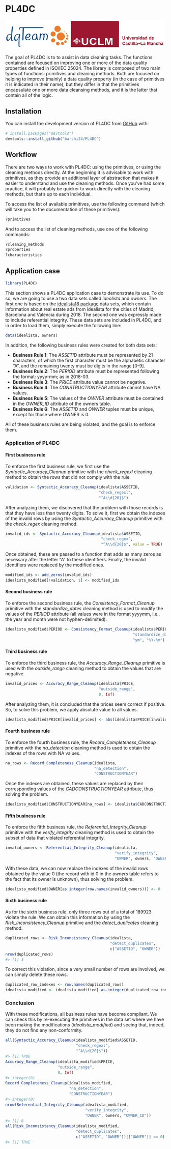 
<!-- README.md is generated from README.Rmd. Please edit that file -->

# PL4DC

<!-- badges: start -->

![](images/both.png)

<!-- badges: end -->

The goal of PL4DC is to to assist in data cleaning tasks. The functions
contained are focused on improving one or more of the data quality
properties defined in ISO/IEC 25024. The library is composed of two main
types of functions: primitives and cleaning methods. Both are focused on
helping to improve (mainly) a data quality property (in the case of
primitives it is indicated in their name), but they differ in that the
primitives encapsulate one or more data cleansing methods, and it is the
latter that contain all of the logic.

## Installation

You can install the development version of PL4DC from
[GitHub](https://github.com/) with:

``` r
# install.packages("devtools")
devtools::install_github("barchi24/PL4DC")
```

## Workflow

There are two ways to work with PL4DC: using the primitives, or using
the cleaning methods directly. At the beginning it is advisable to work
with primitives, as they provide an additional layer of abstraction that
makes it easier to understand and use the cleaning methods. Once you’ve
had some practice, it will probably be quicker to work directly with the
cleaning methods, but that’s up to each individual.

To access the list of available primitives, use the following command
(which will take you to the documentation of these primitives):

``` r
?primitives
```

And to access the list of cleaning methods, use one of the following
commands:

``` r
?cleaning_methods
?properties
?characteristics
```

## Application case

``` r
library(PL4DC)
```

This section shows a PL4DC application case to demonstrate its use. To
do so, we are going to use a two data sets called *idealista* and
*owners*. The first one is based on the [idealista18
package](https://github.com/paezha/idealista18 "Dataset source") data
sets, which contain information about real estate ads from idealista for
the cities of Madrid, Barcelona and Valencia during 2018. The second one
was expressly made to include referential integrity. These data sets are
included in PL4DC, and in order to load them, simply execute the
following line:

``` r
data(idealista, owners)
```

In addition, the following business rules were created for both data
sets:

- **Business Rule 1**: The *ASSETID* attribute must be represented by 21
  characters, of which the first character must be the alphabetic
  character “A”, and the remaining twenty must be digits in the range
  \[0-9\].
- **Business Rule 2**: The *PERIOD* attribute must be represented
  following the format: yyyy-mm; as in 2018-03.
- **Business Rule 3**: The *PRICE* attribute value cannot be negative.
- **Business Rule 4**: The *CONSTRUCTIONYEAR* attribute cannot have NA
  values.
- **Business Rule 5**: The values of the *OWNER* attribute must be
  contained in the *OWNER_ID* attribute of the owners table.
- **Business Rule 6**: The *ASSETID* and *OWNER* tuples must be unique,
  except for those where OWNER is 0.

All of these business rules are being violated, and the goal is to
enforce them.

### Application of PL4DC

#### First business rule

To enforce the first business rule, we first use the
*Syntactic_Accuracy_Cleanup* primitive with the *check_regexl* cleaning
method to obtain the rows that did not comply with the rule.

``` r
validation <- Syntactic_Accuracy_Cleanup(idealista$ASSETID,
                                         "check_regexl",
                                         "^A\\d{20}$")
```

After analyzing them, we discovered that the problem with those records
is that they have less than twenty digits. To solve it, first we obtain
the indexes of the invalid rows by using the
*Syntactic_Accuracy_Cleanup* primitive with the *check_regex* cleaning
method.

``` r
invalid_ids <- Syntactic_Accuracy_Cleanup(idealista$ASSETID,
                                          "check_regex",
                                          "^A\\d{20}$", value = TRUE)
```

Once obtained, these are passed to a function that adds as many zeros as
necessary after the letter “A” to these identifiers. Finally, the
invalid identifiers were replaced by the modified ones.

``` r
modified_ids <- add_zeros(invalid_ids)
idealista_modified[!validation, 1] <- modified_ids
```

#### Second business rule

To enforce the second business rule, the *Consistency_Format_Cleanup*
primitive with the *standardize_dates* cleaning method is used to modify
the values of the *PERIOD* attribute (all values were in the format
yyyymm, i.e., the year and month were not hyphen-delimited).

``` r
idealista_modified$PERIOD <- Consistency_Format_Cleanup(idealista$PERIOD,
                                                        "standardize_dates",
                                                        "ym", "%Y-%m")
```

#### Third business rule

To enforce the third business rule, the *Accuracy_Range_Cleanup*
primitive is used with the *outside_range* cleaning method to obtain the
values that are negative.

``` r
invalid_prices <- Accuracy_Range_Cleanup(idealista$PRICE,
                                         "outside_range",
                                         0, Inf)
```

After analyzing them, it is concluded that the prices seem correct if
positive. So, to solve this problem, we apply absolute value to all
values.

``` r
idealista_modified$PRICE[invalid_prices] <- abs(idealista$PRICE[invalid_prices])
```

#### Fourth business rule

To enforce the fourth business rule, the *Record_Completeness_Cleanup*
primitive with the *na_detection* cleaning method is used to obtain the
indexes of the rows with NA values.

``` r
na_rows <- Record_Completeness_Cleanup(idealista,
                                       "na_detection",
                                       "CONSTRUCTIONYEAR")
```

Once the indexes are obtained, these values are replaced by their
corresponding values of the *CADCONSTRUCTIONYEAR* attribute, thus
solving the problem.

``` r
idealista_modified$CONSTRUCTIONYEAR[na_rows] <- idealista$CADCONSTRUCTIONYEAR[na_rows]
```

#### Fifth business rule

To enforce the fifth business rule, the *Referential_Integrity_Cleanup*
primitive with the *verify_integrity* cleaning method is used to obtain
the subset of data that violated referential integrity.

``` r
invalid_owners <- Referential_Integrity_Cleanup(idealista,
                                                "verify_integrity",
                                                "OWNER", owners, "OWNER_ID")
```

With these data, we can now replace the indexes of the invalid rows
obtained by the value 0 (the record with id 0 in the *owners* table
refers to the fact that its owner is unknown), thus solving the problem.

``` r
idealista_modified$OWNER[as.integer(row.names(invalid_owners))] <- 0
```

#### Sixth business rule

As for the sixth business rule, only three rows out of a total of 189923
violate the rule. We can obtain this information by using the
*Risk_Inconsistency_Cleanup* primitive and the *detect_duplicates*
cleaning method.

``` r
duplicated_rows <- Risk_Inconsistency_Cleanup(idealista,
                                              "detect_duplicates",
                                              c("ASSETID", "OWNER"))
nrow(duplicated_rows)
#> [1] 3
```

To correct this violation, since a very small number of rows are
involved, we can simply delete these rows.

``` r
duplicated_row_indexes <- row.names(duplicated_rows)
idealista_modified <- idealista_modified[-as.integer(duplicated_row_indexes), ]
```

### Conclusion

With these modifications, all business rules have become compliant. We
can check this by re-executing the primitives in the data set where we
have been making the modifications (*idealista_modified*) and seeing
that, indeed, they do not find any non-conformity.

``` r
all(Syntactic_Accuracy_Cleanup(idealista_modified$ASSETID,
                               "check_regexl",
                               "^A\\d{20}$"))
#> [1] TRUE
Accuracy_Range_Cleanup(idealista_modified$PRICE,
                       "outside_range",
                       0, Inf)
#> integer(0)
Record_Completeness_Cleanup(idealista_modified,
                            "na_detection",
                            "CONSTRUCTIONYEAR")
#> integer(0)
nrow(Referential_Integrity_Cleanup(idealista_modified,
                                   "verify_integrity",
                                   "OWNER", owners, "OWNER_ID"))
#> [1] 0
all(Risk_Inconsistency_Cleanup(idealista_modified,
                               "detect_duplicates",
                               c("ASSETID", "OWNER"))[["OWNER"]] == 0)
#> [1] TRUE
```
